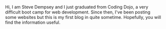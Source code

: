 Hi, I am Steve Dempsey and I just graduated from Coding Dojo, a very difficult boot camp for web development. Since then, I've been posting some websites but this is my first blog in quite sometime. Hopefully, you will find the information useful. 
